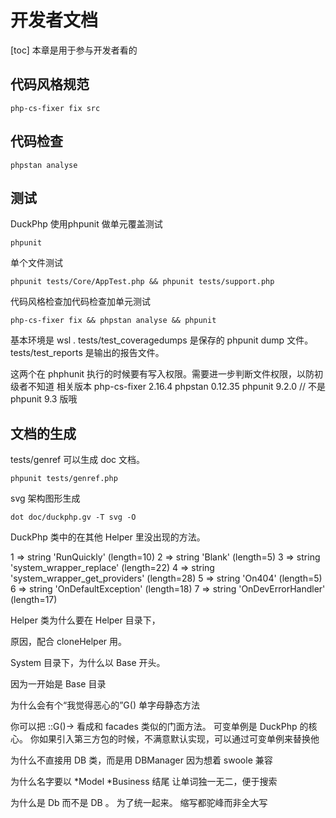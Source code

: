 # 开发者文档
[toc]
本章是用于参与开发者看的

## 代码风格规范

```
php-cs-fixer fix src
```
## 代码检查

```
phpstan analyse

```
## 测试
DuckPhp 使用phpunit 做单元覆盖测试

```
phpunit
```
单个文件测试
```
phpunit tests/Core/AppTest.php && phpunit tests/support.php
```
代码风格检查加代码检查加单元测试

```
php-cs-fixer fix && phpstan analyse && phpunit

```
基本环境是 wsl .
tests/test_coveragedumps 是保存的 phpunit dump 文件。
tests/test_reports 是输出的报告文件。

这两个在 phphunit 执行的时候要有写入权限。需要进一步判断文件权限，以防初级者不知道
相关版本
php-cs-fixer 2.16.4 
phpstan 0.12.35
phpunit 9.2.0  // 不是 phpunit 9.3 版哦

## 文档的生成

tests/genref 可以生成 doc 文档。

```
phpunit tests/genref.php
```
svg 架构图形生成
```
dot doc/duckphp.gv -T svg -O
```







DuckPhp 类中的在其他 Helper 里没出现的方法。

  1 => string 'RunQuickly' (length=10)
  2 => string 'Blank' (length=5)
  3 => string 'system_wrapper_replace' (length=22)
  4 => string 'system_wrapper_get_providers' (length=28)
  5 => string 'On404' (length=5)
  6 => string 'OnDefaultException' (length=18)
  7 => string 'OnDevErrorHandler' (length=17)
  

Helper 类为什么要在 Helper 目录下，

原因，配合 cloneHelper 用。

System 目录下，为什么以 Base 开头。

因为一开始是 Base 目录

为什么会有个“我觉得恶心的”G() 单字母静态方法

你可以把 ::G()-> 看成和 facades 类似的门面方法。
可变单例是 DuckPhp 的核心。
你如果引入第三方包的时候，不满意默认实现，可以通过可变单例来替换他


为什么不直接用 DB 类，而是用 DBManager
因为想着 swoole 兼容

为什么名字要以 *Model *Business 结尾
让单词独一无二，便于搜索

为什么是 Db 而不是 DB 。
为了统一起来。  缩写都驼峰而非全大写